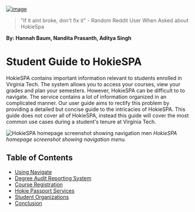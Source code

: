 [![image](https://hackmd.io/_uploads/BJHovYK6Jx.png)](https://www.behance.net/gallery/73456043/HOKIE-SPA-A-study-on-Usability#)


> "If it aint broke, don't fix it" - Random Reddit User When Asked about HokieSpa


 

**By: Hannah Baum, Nandita Prasanth, Aditya Singh**

# Student Guide to HokieSPA

HokieSPA contains important information relevant to students enrolled in Virginia Tech. The system allows you to access your courses, view your grades and plan your semesters. However, HokieSPA can be difficult to to navigate. The service contains a lot of information organized in an complicated manner. Our user guide aims to rectify this problem by providing a detailed but concise guide to the intricacies of HokieSPA. This guide does not cover all of HokieSPA, instead this guide will cover the most common use cases during a student's tenure at Virginia Tech.

![HokieSPA homepage screenshot showing navigation men](https://hackmd.io/_uploads/BkfrSV7C1e.png)
*HokieSPA homepage screenshot showing navigation menu.*

## Table of Contents 
* [Using Navigate](using-navigate.md)
* [Degree Audit Reporting System](degree-audit.md)
* [Course Registration](course-registration.md)
* [Hokie Passport Services](hokie-passport.md)
* [Student Organizations](student-organizations.md)
* [Conclusion](conclusion.md)

